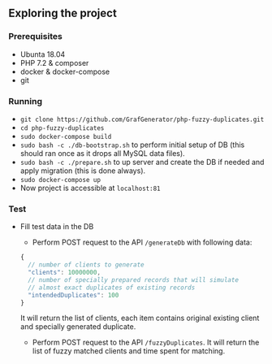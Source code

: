 ## Exploring the project
### Prerequisites
* Ubunta 18.04
* PHP 7.2 & composer
* docker & docker-compose
* git

### Running
* `git clone https://github.com/GrafGenerator/php-fuzzy-duplicates.git`
* `cd php-fuzzy-duplicates`
* `sudo docker-compose build`
* `sudo bash -c ./db-bootstrap.sh` to perform initial setup of DB (this should ran once as it drops all MySQL data files).
* `sudo bash -c ./prepare.sh` to up server and create the DB if needed and apply migration (this is done always). 
* `sudo docker-compose up`
* Now project is accessible at `localhost:81`

### Test
* Fill test data in the DB
  * Perform POST request to the API `/generateDb` with following data:
  ```js
  {
    // number of clients to generate
    "clients": 10000000,
    // number of specially prepared records that will simulate
    // almost exact duplicates of existing records
    "intendedDuplicates": 100  
  }
  ```
  It will return the list of clients, each item contains original existing client and specially generated duplicate.
  
  * Perform POST request to the API `/fuzzyDuplicates`. It will return the list of fuzzy matched clients and time spent for matching. 
